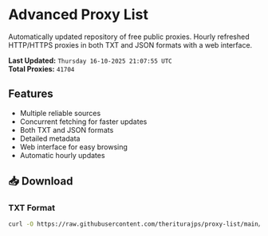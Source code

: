 # Advanced Proxy List

Automatically updated repository of free public proxies. Hourly refreshed HTTP/HTTPS proxies in both TXT and JSON formats with a web interface.

**Last Updated:** `Thursday 16-10-2025 21:07:55 UTC`  
**Total Proxies:** `41704`

## Features
- Multiple reliable sources
- Concurrent fetching for faster updates
- Both TXT and JSON formats
- Detailed metadata
- Web interface for easy browsing
- Automatic hourly updates

## 📥 Download

### TXT Format
```bash
curl -O https://raw.githubusercontent.com/theriturajps/proxy-list/main/proxies.txt